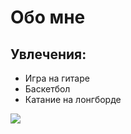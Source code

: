 # Обо мне

## Увлечения:
- Игра на гитаре
- Баскетбол
- Катание на лонгборде

![](https://images.unsplash.com/photo-1527118732049-c88155f2107c?ixlib=rb-4.0.3&ixid=MnwxMjA3fDB8MHxwaG90by1wYWdlfHx8fGVufDB8fHx8&auto=format&fit=crop&w=1287&q=80)
